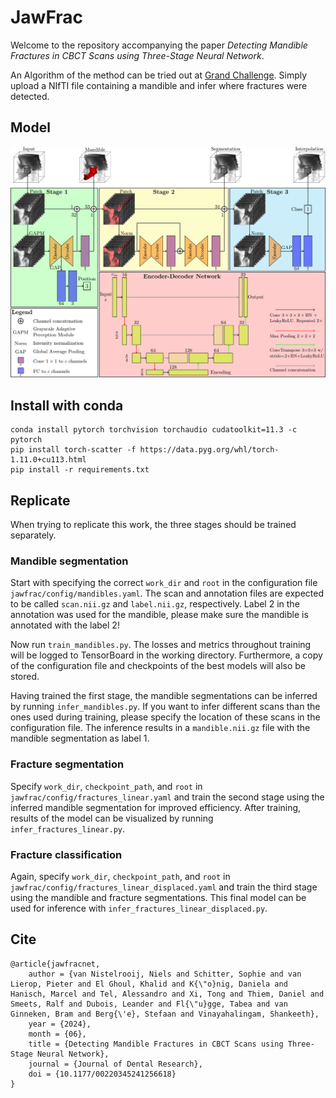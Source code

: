 # JawFrac

Welcome to the repository accompanying the paper *Detecting Mandible Fractures in CBCT Scans using Three-Stage Neural Network*.

An Algorithm of the method can be tried out at [Grand Challenge](https://grand-challenge.org/algorithms/jaw-frac-net/). Simply upload a NIfTI file containing a mandible and infer where fractures were detected.

## Model

![Model](docs/model.png)


## Install with conda

```
conda install pytorch torchvision torchaudio cudatoolkit=11.3 -c pytorch
pip install torch-scatter -f https://data.pyg.org/whl/torch-1.11.0+cu113.html
pip install -r requirements.txt
```

## Replicate

When trying to replicate this work, the three stages should be trained separately.

### Mandible segmentation

Start with specifying the correct `work_dir` and `root` in the configuration file `jawfrac/config/mandibles.yaml`. The scan and annotation files are expected to be called `scan.nii.gz` and `label.nii.gz`, respectively. Label 2 in the annotation was used for the mandible, please make sure the mandible is annotated with the label 2!

Now run `train_mandibles.py`. The losses and metrics throughout training will be logged to TensorBoard in the working directory. Furthermore, a copy of the configuration file and checkpoints of the best models will also be stored.

Having trained the first stage, the mandible segmentations can be inferred by running `infer_mandibles.py`. If you want to infer different scans than the ones used during training, please specify the location of these scans in the configuration file. The inference results in a `mandible.nii.gz` file with the mandible segmentation as label 1.

### Fracture segmentation

Specify `work_dir`, `checkpoint_path`, and `root` in `jawfrac/config/fractures_linear.yaml` and train the second stage using the inferred mandible segmentation for improved efficiency. After training, results of the model can be visualized by running `infer_fractures_linear.py`.

### Fracture classification

Again, specify `work_dir`, `checkpoint_path`, and `root` in `jawfrac/config/fractures_linear_displaced.yaml` and train the third stage using the mandible and fracture segmentations. This final model can be used for inference with `infer_fractures_linear_displaced.py`.



## Cite

```
@article{jawfracnet,
    author = {van Nistelrooij, Niels and Schitter, Sophie and van Lierop, Pieter and El Ghoul, Khalid and K{\"o}nig, Daniela and Hanisch, Marcel and Tel, Alessandro and Xi, Tong and Thiem, Daniel and Smeets, Ralf and Dubois, Leander and Fl{\"u}gge, Tabea and van Ginneken, Bram and Berg{\'e}, Stefaan and Vinayahalingam, Shankeeth},
    year = {2024},
    month = {06},
    title = {Detecting Mandible Fractures in CBCT Scans using Three-Stage Neural Network},
    journal = {Journal of Dental Research},
    doi = {10.1177/00220345241256618}
}
```
